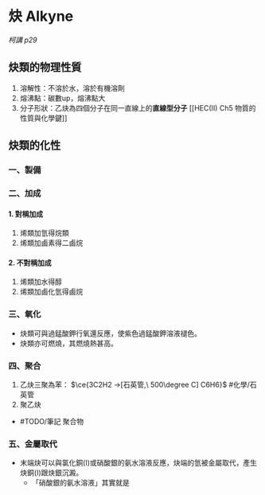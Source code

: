 # 炔 Alkyne
*柯講 p29*
## 炔類的物理性質
1. 溶解性：不溶於水，溶於有機溶劑
2. 熔沸點：碳數up，熔沸點大
3. 分子形狀：乙炔為四個分子在同一直線上的**直線型分子** [[HEC(II) Ch5 物質的性質與化學鍵]]

## 炔類的化性
### 一、製備
### 二、加成
#### 1. 對稱加成
1. 烯類加氫得烷類
2. 烯類加鹵素得二鹵烷
#### 2. 不對稱加成
1. 烯類加水得醇
2. 烯類加鹵化氫得鹵烷
### 三、氧化
- 炔類可與過錳酸鉀行氧還反應，使紫色過錳酸鉀溶液褪色。
- 炔類亦可燃燒，其燃燒熱甚高。
### 四、聚合
1. 乙炔三聚為苯： $\ce{3C2H2 ->[石英管,\ 500\degree C] C6H6}$ #化學/石英管
2. 聚乙炔
- #TODO/筆記 聚合物
### 五、金屬取代
- 末端炔可以與氯化銅(I)或硝酸銀的氨水溶液反應，炔端的氫被金屬取代，產生炔銅(I)跟炔銀沉澱。
	- 「硝酸銀的氨水溶液」其實就是